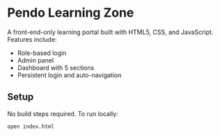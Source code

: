 # Pendo Learning Zone

A front-end-only learning portal built with HTML5, CSS, and JavaScript. Features include:

- Role-based login
- Admin panel
- Dashboard with 5 sections
- Persistent login and auto-navigation

## Setup

No build steps required. To run locally:

```bash
open index.html
